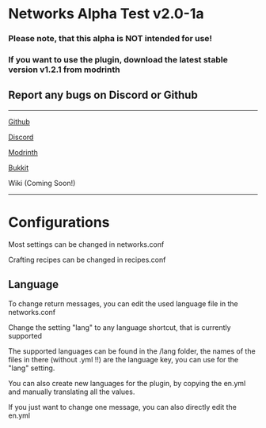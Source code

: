# Networks Alpha Test v2.0-1a

### Please note, that this alpha is NOT intended for use!
### If you want to use the plugin, download the latest stable version v1.2.1 from modrinth

## Report any bugs on Discord or Github

---

[Github](https://github.com/Quantum625/networks)

[Discord](https://discord.gg/wQXKdtVPMd)

[Modrinth](https://modrinth.com/plugin/networks)

[Bukkit](https://dev.bukkit.org/projects/networks)

Wiki (Coming Soon!)

---

# Configurations

Most settings can be changed in networks.conf

Crafting recipes can be changed in recipes.conf

## Language

To change return messages, you can edit the used language file in the networks.conf

Change the setting "lang" to any language shortcut, that is currently supported

The supported languages can be found in the /lang folder, the names of the files in there (without .yml !!) are the language key, you can use for the "lang" setting.

You can also create new languages for the plugin, by copying the en.yml and manually translating all the values.

If you just want to change one message, you can also directly edit the en.yml

